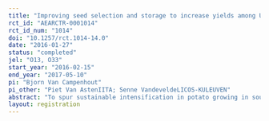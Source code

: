 ```yaml
---
title: "Improving seed selection and storage to increase yields among Ugandan potato growers"
rct_id: "AEARCTR-0001014"
rct_id_num: "1014"
doi: "10.1257/rct.1014-14.0"
date: "2016-01-27"
status: "completed"
jel: "O13, O33"
start_year: "2016-02-15"
end_year: "2017-05-10"
pi: "Bjorn Van Campenhout"
pi_other: "Piet Van AstenIITA; Senne VandeveldeLICOS-KULEUVEN"
abstract: "To spur sustainable intensification in potato growing in southwestern Uganda, previous research within PASIC has shown that it’s primarily a seed quality issue. While increasing access to potato seed derived from basic pathogen free starter seed should remain a key policy priority, existing seed systems may currently be too weak to be scaled up in a relatively short time. Therefore, small interventions aimed at increasing awareness about the importance of the quality of existing planting material, as well as increasing skills in selection and handling of seed material may be more cost effective. This view was share by IFDC-Catalyst, who have set up seed screen houses in a rather ad-hoc way. The hypothesis is also in line with previous research that identified knowledge gaps as a significant barrier to crop intensification methods more in general. This research will engage in action research on the (relative) effectiveness of providing information on how to select, store and handle planting material to improve potato seed quality. To do so, we will use a social experiment in the field that exposes farmers to short agricultural extension messages (for example through a short video) on how to select the best planting materials and on how to store and handle planting materials between the last harvest and the next planting season. The experiment will use a design that will enable us to also disentangle the effect of information on the selection of seeds from the effect of information on storage and handling."
layout: registration
---
```


